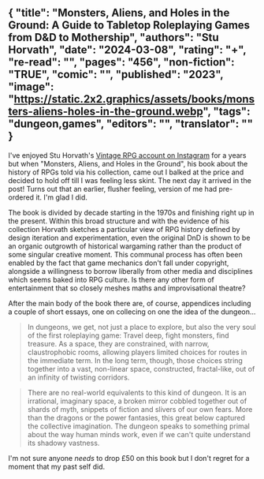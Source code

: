 {
 "title": "Monsters, Aliens, and Holes in the Ground: A Guide to Tabletop Roleplaying Games from D&D to Mothership",
 "authors": "Stu Horvath",
 "date": "2024-03-08",
 "rating": "+",
 "re-read": "",
 "pages": "456",
 "non-fiction": "TRUE",
 "comic": "",
 "published": "2023",
 "image": "https://static.2x2.graphics/assets/books/monsters-aliens-holes-in-the-ground.webp",
 "tags": "dungeon,games",
 "editors": "",
 "translator": ""
}
---
I've enjoyed Stu Horvath's [Vintage RPG account on Instagram](https://www.instagram.com/vintagerpg/) for a years but when "Monsters, Aliens, and Holes in the Ground", his book about the history of RPGs told via his collection, came out I balked at the price and decided to hold off till I was feeling less skint. The next day it arrived in the post! Turns out that an earlier, flusher feeling, version of me had pre-ordered it. I'm glad I did.

The book is divided by decade starting in the 1970s and finishing right up in the present. Within this broad structure and with the evidence of his collection Horvath sketches a particular view of RPG history defined by design iteration and experimentation, even the original DnD is shown to be an organic outgrowth of historical wargaming rather than the product of some singular creative moment. This communal process has often been enabled by the fact that game mechanics don't fall under copyright, alongside a willingness to borrow liberally from other media and disciplines which seems baked into RPG culture. Is there any other form of entertainment that so closely meshes maths and improvisational theatre?

After the main body of the book there are, of course, appendices including a couple of short essays, one on collecing on one the idea of the dungeon...

>In dungeons, we get, not just a place to explore, but also the very soul of the first roleplaying game: Travel deep, fight monsters, find treasure. As a space, they are constrained, with narrow, claustrophobic rooms, allowing players limited choices for routes in the immediate term. In the long term, though, those choices string together into a vast, non-linear space, constructed, fractal-like, out of an infinity of twisting corridors.

>There are no real-world equivalents to this kind of dungeon. It is an irrational, imaginary space, a broken mirror cobbled together out of shards of myth, snippets of fiction and slivers of our own fears. More than the dragons or the power fantasies, this great below captured the collective imagination. The dungeon speaks to something primal about the way human minds work, even if we can't quite understand its shadowy vastness.

I'm not sure anyone _needs_ to drop £50 on this book but I don't regret for a moment that my past self did.
